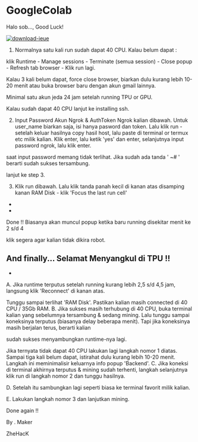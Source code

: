 # GoogleColab
Halo sob..., Good Luck!

<a href="https://ibb.co/LZz5y7s"><img src="https://i.ibb.co/HHDdy89/download-ieue.png" alt="download-ieue" border="0"></a>

1. Normalnya satu kali run sudah dapat 40 CPU.
Kalau belum dapat :

klik Runtime - Manage sessions - Terminate (semua session) - Close popup - Refresh tab browser - Klik run lagi.

Kalau 3 kali belum dapat, force close browser, biarkan dulu kurang lebih 10-20 menit atau buka browser baru dengan akun gmail lainnya.

Minimal satu akun jeda 24 jam setelah running TPU or GPU.

Kalau sudah dapat 40 CPU lanjut ke installing ssh.



2. Input Password Akun Ngrok & AuthToken Ngrok kalian dibawah.
Untuk user_name biarkan saja, isi hanya pasword dan token. Lalu klik run - setelah keluar hasilnya copy hasil host, lalu paste di terminal or termux etc milik kalian. Klik enter, lalu ketik 'yes' dan enter, selanjutnya input password ngrok, lalu klik enter.

saat input password memang tidak terlihat. Jika sudah ada tanda ' ~# ' berarti sudah sukses tersambung.

lanjut ke step 3.



3. Klik run dibawah.
Lalu klik tanda panah kecil di kanan atas disamping kanan RAM Disk - klik 'Focus the last run cell'



-

-

Done !!
Biasanya akan muncul popup ketika baru running disekitar menit ke 2 s/d 4

klik segera agar kalian tidak dikira robot.

And finally... Selamat Menyangkul di TPU !!
-

-

A. Jika runtime terputus setelah running kurang lebih 2,5 s/d 4,5 jam, langsung klik 'Reconnect' di kanan atas.

Tunggu sampai terlihat 'RAM Disk'. Pastikan kalian masih connected di 40 CPU / 35Gb RAM.
B. Jika sukses masih terhubung di 40 CPU, buka terminal kalian yang sebelumnya tersambung & sedang mining. Lalu tunggu sampai koneksinya terputus (biasanya delay beberapa menit). Tapi jika koneksinya masih berjalan terus, berarti kalian

sudah sukses menyambungkan runtime-nya lagi.

Jika ternyata tidak dapat 40 CPU lakukan lagi langkah nomor 1 diatas. Sampai tiga kali belum dapat, istirahat dulu kurang lebih 10-20 menit. Langkah ini meminimalisir keluarnya info popup 'Backend'.
C. Jika koneksi di terminal akhirnya terputus & mining sudah terhenti, langkah selanjutnya klik run di langkah nomor 2 dan tunggu hasilnya.

D. Setelah itu sambungkan lagi seperti biasa ke terminal favorit milik kalian.

E. Lakukan langkah nomor 3 dan lanjutkan mining.

Done again !!


By . Maker

ZheHacK

